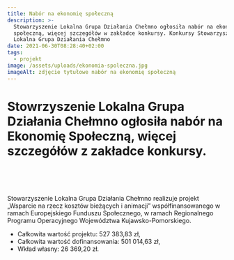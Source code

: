 ```yaml
---
title: Nabór na ekonomię społeczną
description: >-
  Stowarzyszenie Lokalna Grupa Działania Chełmno ogłosiła nabór na ekonomię
  społeczną, więcej szczegółów w zakładce konkursy. Konkursy Stowarzyszenie
  Lokalna Grupa Działania Chełmno
date: 2021-06-30T08:28:40+02:00
tags:
  - projekt
image: /assets/uploads/ekonomia-spoleczna.jpg
imageAlt: zdjęcie tytułowe nabór na ekonomię społeczną
---
```

# Stowrzyszenie Lokalna Grupa Działania Chełmno ogłosiła nabór na Ekonomię Społeczną, więcej szczegółów z zakładce konkursy.

<br>

<br>

<br>

Stowarzyszenie Lokalna Grupa Działania Chełmno realizuje projekt „Wsparcie na rzecz kosztów bieżących i animacji” współfinansowanego w ramach Europejskiego Funduszu Społecznego, w ramach Regionalnego Programu Operacyjnego Województwa Kujawsko-Pomorskiego.

* Całkowita wartość projektu: 527 383,83 zł,
* Całkowita wartość dofinansowania: 501 014,63 zł,
* Wkład własny: 26 369,20 zł.
